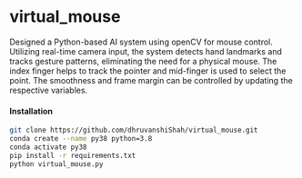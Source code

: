 # virtual_mouse
Designed a Python-based AI system using openCV for mouse control. Utilizing real-time camera input, the system detects hand landmarks and tracks gesture patterns, eliminating the need for a physical mouse. The index finger helps to track the pointer and mid-finger is used to select the point. The smoothness and frame margin can be controlled by updating the respective variables.

#### Installation
````bash
git clone https://github.com/dhruvanshiShah/virtual_mouse.git
conda create --name py38 python=3.8
conda activate py38
pip install -r requirements.txt
python virtual_mouse.py
````
